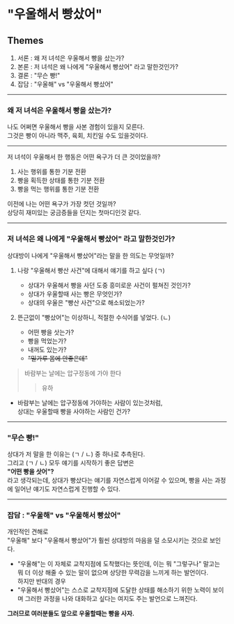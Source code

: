# "우울해서 빵샀어"

## Themes
1. 서론 : 왜 저 녀석은 우울해서 빵을 샀는가?
2. 본론 : 저 녀석은 왜 나에게 "우울해서 빵샀어" 라고 말한것인가?
3. 결론 : "무슨 빵!"
4. 잡담 : "우울해" vs "우울해서 빵샀어"

---

### 왜 저 녀석은 우울해서 빵을 샀는가?
나도 어쩌면 우울해서 빵을 사본 경험이 있을지 모른다.</br>
그것은 빵이 아니라 맥주, 육회, 치킨일 수도 있을것이다.</br>

---

저 녀석이 우울해서 한 행동은 어떤 욕구가 더 큰 것이었을까?
1. 사는 행위를 통한 기분 전환
2. 빵을 획득한 상태를 통한 기분 전환
3. 빵을 먹는 행위를 통한 기분 전환

이전에 나는 어떤 욕구가 가장 컷던 것일까?  
상당히 재미있는 궁금증들을 던지는 첫마디인것 같다.

---

### 저 녀석은 왜 나에게 "우울해서 빵샀어" 라고 말한것인가?
상대방이 나에게 "우울해서 빵샀어"라는 말을 한 의도는 무엇일까?

1. 나랑 "우울해서 빵산 사건"에 대해서 얘기를 하고 싶다 (ㄱ)
    - 상대가 우울해서 빵을 사던 도중 흥미로운 사건이 펄쳐진 것인가?
    - 상대가 우울할때 사는 빵은 무엇인가?
    - 상대의 우울은 "빵산 사건"으로 해소되었는가?

2. 뜬근없이 "빵샀어"는 이상하니, 적절한 수식어를 넣었다. (ㄴ)
    - 어떤 빵을 삿는가?
    - 빵을 먹었는가?
    - 내꺼도 있는가?
    - ~~"밀가루 몸에 안좋은데"~~

> 바람부는 날에는 압구정동에 가야 한다
>> 유하
- 바람부는 날에는 압구정동에 가야하는 사람이 있는것처럼,  
 상대는 우울할때 빵을 사야하는 사람인 건가?

---

### "무슨 빵!"
상대가 저 말을 한 이유는 (ㄱ / ㄴ) 중 하나로 추측된다.  
그리고 (ㄱ / ㄴ) 모두 얘기를 시작하기 좋은 답변은  
**"어떤 빵을 삿어"?**  
라고 생각되는데, 상대가 빵샀다는 얘기를 자연스럽게 이어갈 수 있으며, 빵을 사는 과정에 일어난 얘기도 자연스럽게 진행할 수 있다.

---

### 잡담 : "우울해" vs "우울해서 빵샀어"
개인적인 견해로  
"우울해" 보다 "우울해서 빵샀어"가 훨씬 상대방의 마음을 덜 소모시키는 것으로 보인다.  
- "우울해"는 이 자체로 교착지점에 도착했다는 뜻인데, 이는 뭐 "그렇구나" 말고는 뭐 더 이상 해줄 수 있는 말이 없으며 상당한 무력감을 느끼게 하는 발언이다.  
하지만 반대의 경우
- "우울해서 빵샀어"는 스스로 교착지점에 도달한 상태를 해소하기 위한 노력이 보이며 그러한 과정을 나와 대화하고 싶다는 여지도 주는 발언으로 느껴진다.  

**그러므로 여러분들도 앞으로 우울할때는 빵을 사자.**


